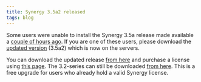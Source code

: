 ```yaml
---
title: Synergy 3.5a2 released
tags: blog
---
```


Some users were unable to install the Synergy 3.5a release made available a [couple of hours ago](http://wincent.com/a/news/archives/2007/11/synergy_35a_rel.php). If you are one of these users, please download the [updated version](http://wincent.com/a/products/synergy-classic/history/#3.5a2) (3.5a2) which is now on the servers.

You can download the updated release [from here](http://wincent.com/download.php?item=SynergyBeta.dmg) and purchase a license using [this page](https://secure.wincent.com/a/products/synergy-classic/purchase/). The 3.2-series can still be downloaded [from here](http://wincent.com/download.php?item=SynergyJaguar.dmg). This is a free upgrade for users who already hold a valid Synergy license.
